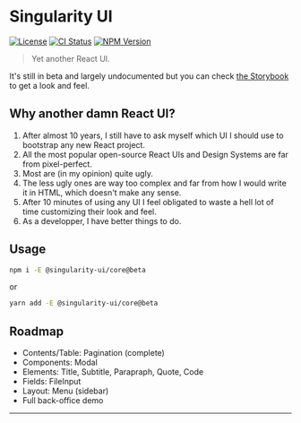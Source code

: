 # Singularity UI

[![License][img-license]][lnk-license]
[![CI Status][img-github]][lnk-github]
[![NPM Version][img-npm]][lnk-npm]

> Yet another React UI.

It's still in beta and largely undocumented but you can check [the Storybook][lnk-storybook] to get a look and feel.

## Why another damn React UI?

1. After almost 10 years, I still have to ask myself which UI I should use to bootstrap any new React project.
1. All the most popular open-source React UIs and Design Systems are far from pixel-perfect.
1. Most are (in my opinion) quite ugly.
1. The less ugly ones are way too complex and far from how I would write it in HTML, which doesn't make any sense.
1. After 10 minutes of using any UI I feel obligated to waste a hell lot of time customizing their look and feel.
1. As a developper, I have better things to do.

## Usage

```sh
npm i -E @singularity-ui/core@beta
```

or

```sh
yarn add -E @singularity-ui/core@beta
```

## Roadmap

- Contents/Table: Pagination (complete)
- Components: Modal
- Elements: Title, Subtitle, Parapraph, Quote, Code
- Fields: FileInput
- Layout: Menu (sidebar)
- Full back-office demo

---

[img-github]:  https://img.shields.io/github/workflow/status/singularity-ui/core/Test/main?style=flat-square
[img-license]: https://img.shields.io/github/license/singularity-ui/core?style=flat-square
[img-npm]: https://img.shields.io/npm/v/@singularity-ui/core/beta?style=flat-square
[lnk-github]: https://github.com/singularity-ui/core/actions?query=branch%3Amain++
[lnk-license]: https://github.com/singularity-ui/core/blob/main/LICENSE
[lnk-npm]: https://www.npmjs.com/package/@singularity-ui/core
[lnk-storybook]: https://singularity-ui.github.io/core/
